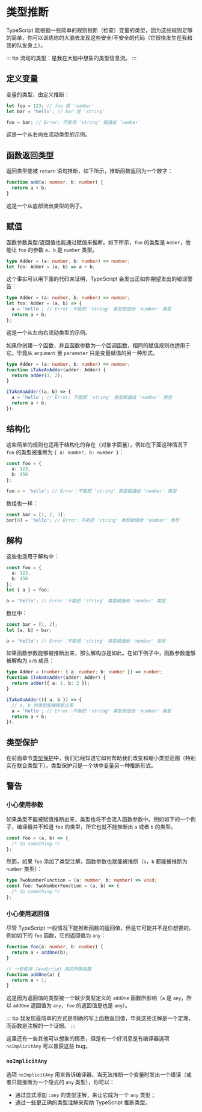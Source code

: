# 类型推断

TypeScript 能根据一些简单的规则推断（检查）变量的类型，因为这些规则足够的简单，你可以训练你的大脑去发现这些安全/不安全的代码（它很快发生在我和我的队友身上）。

::: tip
流动的类型：是我在大脑中想象的类型信息流。
:::

## 定义变量

变量的类型，由定义推断：

```ts
let foo = 123; // foo 是 'number'
let bar = 'hello'; // bar 是 'string'

foo = bar; // Error: 不能将 'string' 赋值给 `number`
```

这是一个从右向左流动类型的示例。

## 函数返回类型

返回类型能被 `return` 语句推断，如下所示，推断函数返回为一个数字：

```ts
function add(a: number, b: number) {
  return a + b;
}
```

这是一个从底部流出类型的例子。

## 赋值

函数参数类型/返回值也能通过赋值来推断。如下所示，`foo` 的类型是 `Adder`，他能让 `foo` 的参数 `a`、`b` 是 `number` 类型。

```ts
type Adder = (a: number, b: number) => number;
let foo: Adder = (a, b) => a + b;
```

这个事实可以用下面的代码来证明，TypeScript 会发出正如你期望发出的错误警告：

```ts
type Adder = (a: number, b: number) => number;
let foo: Adder = (a, b) => {
  a = 'hello'; // Error：不能把 'string' 类型赋值给 'number' 类型
  return a + b;
};
```

这是一个从左向右流动类型的示例。

如果你创建一个函数，并且函数参数为一个回调函数，相同的赋值规则也适用于它。毕竟从 `argument` 至 `parameter` 只是变量赋值的另一种形式。

```ts
type Adder = (a: number, b: number) => number;
function iTakeAnAdder(adder: Adder) {
  return adder(1, 2);
}

iTakeAnAdder((a, b) => {
  a = 'hello'; // Error: 不能把 'string' 类型赋值给 'number' 类型
  return a + b;
});
```

## 结构化

这些简单的规则也适用于结构化的存在（对象字面量），例如在下面这种情况下 `foo` 的类型被推断为 `{ a: number, b: number }`：

```ts
const foo = {
  a: 123,
  b: 456
};

foo.a = 'hello'; // Error：不能把 'string' 类型赋值给 'number' 类型
```

数组也一样：

```ts
const bar = [1, 2, 3];
bar[0] = 'hello'; // Error：不能把 'string' 类型赋值给 'number' 类型
```

## 解构

这些也适用于解构中：

```ts
const foo = {
  a: 123,
  b: 456
};
let { a } = foo;

a = 'hello'; // Error：不能把 'string' 类型赋值给 'number' 类型
```

数组中：

```ts
const bar = [1, 2];
let [a, b] = bar;

a = 'hello'; // Error：不能把 'string' 类型赋值给 'number' 类型
```

如果函数参数能够被推断出来，那么解构亦是如此。在如下例子中，函数参数能够被解构为 `a/b` 成员：

```ts
type Adder = (number: { a: number; b: number }) => number;
function iTakeAnAdder(adder: Adder) {
  return adder({ a: 1, b: 2 });
}

iTakeAnAdder(({ a, b }) => {
  // a, b 的类型能被推断出来
  a = 'hello'; // Error：不能把 'string' 类型赋值给 'number' 类型
  return a + b;
});
```

## 类型保护

在前面章节[类型保护](./typeGuard.md)中，我们已经知道它如何帮助我们改变和缩小类型范围（特别实在联合类型下）。类型保护只是一个块中变量另一种推断形式。

## 警告

### 小心使用参数

如果类型不能被赋值推断出来，类型也将不会流入函数参数中。例如如下的一个例子，编译器并不知道 `foo` 的类型，所它也就不能推断出 `a` 或者 `b` 的类型。

```ts
const foo = (a, b) => {
  /* do something */
};
```

然而，如果 `foo` 添加了类型注解，函数参数也就能被推断（`a`，`b` 都能被推断为 `number` 类型）：

```ts
type TwoNumberFunction = (a: number, b: number) => void;
const foo: TwoNumberFunction = (a, b) => {
  /* do something */
};
```

### 小心使用返回值

尽管 TypeScript 一般情况下能推断函数的返回值，但是它可能并不是你想要的。例如如下的 `foo` 函数，它的返回值为 `any`：

```ts
function foo(a: number, b: number) {
  return a + addOne(b);
}

// 一些使用 JavaScript 库的特殊函数
function addOne(a) {
  return a + 1;
}
```

这是因为返回值的类型被一个缺少类型定义的 `addOne` 函数所影响（`a` 是 `any`，所以 `addOne` 返回值为 `any`，`foo` 的返回值是也是 `any`）。

::: tip
我发现最简单的方式是明确的写上函数返回值，毕竟这些注解是一个定理，而函数是注解的一个证据。
:::

这里还有一些其他可以想象的情景，但是有一个好消息是有编译器选项 `noImplicitAny` 可以普获这些 bug。

### `noImplicitAny`

选项 `noImplicitAny` 用来告诉编译器，当无法推断一个变量时发出一个错误（或者只能推断为一个隐式的 `any` 类型），你可以：

- 通过显式添加 `:any` 的类型注解，来让它成为一个 `any` 类型；
- 通过一些更正确的类型注解来帮助 TypeScript 推断类型。

